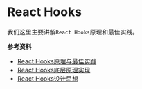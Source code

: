 # React Hooks

我们这里主要讲解`React Hooks`原理和最佳实践。


**参考资料**
+ [React Hooks原理与最佳实践](https://mp.weixin.qq.com/s/l5axhu1D3CwUxpPVO9oo5w)
+ [React Hooks底层原理实现](https://mp.weixin.qq.com/s/rABPUwe3W01z0facxZuPxw)
+ [React Hooks设计思想](https://mp.weixin.qq.com/s/uvVPfai3WGRw02f1RRGZyw)